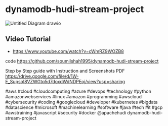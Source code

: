 # dynamodb-hudi-stream-project
![Untitled Diagram drawio](https://user-images.githubusercontent.com/39345855/207884276-affb0e49-4a83-4e8b-9d58-795dacd311d2.png)

## Video Tutorial 
* https://www.youtube.com/watch?v=cWmRZ9WOZB8

code 
https://github.com/soumilshah1995/dynamodb-hudi-stream-project

Step by Step guide with Instruction and Screenshots 
PDF https://drive.google.com/file/d/1W-E_SupsoI8VZWGtq5d7doxdWdNDPEoj/view?usp=sharing
 

#aws #cloud #cloudcomputing #azure #devops #technology #python #amazonwebservices #linux #amazon #programming #awscloud #cybersecurity #coding #googlecloud #developer #kubernetes #bigdata #datascience #microsoft #machinelearning #software #java #tech #it #gcp #awstraining #javascript #security #docker  @apachehudi ​
dynamodb-hudi-stream-project
